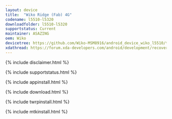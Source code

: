 ```yaml
---
layout: device
title:  "Wiko Ridge (Fab) 4G"
codename: l5510-l5320
downloadfolder: l5510-l5320
supportstatus: Current
maintainer: ASAZING
oem: Wiko
devicetree: https://github.com/Wiko-MSM8916/android_device_wiko_l5510/tree/twrp
xdathread: https://forum.xda-developers.com/android/development/recovery-twrp-3-0-2-0-touch-recovery-t3548083
---
```


{% include disclaimer.html %}

{% include supportstatus.html %}

{% include appinstall.html %}

{% include download.html %}

{% include twrpinstall.html %}

{% include mtkinstall.html %}